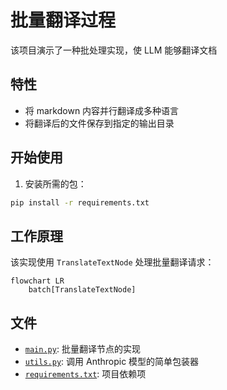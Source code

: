 # 批量翻译过程

该项目演示了一种批处理实现，使 LLM 能够翻译文档

## 特性

- 将 markdown 内容并行翻译成多种语言
- 将翻译后的文件保存到指定的输出目录

## 开始使用

1. 安装所需的包：
```bash
pip install -r requirements.txt
```

## 工作原理

该实现使用 `TranslateTextNode` 处理批量翻译请求：

```mermaid
flowchart LR
    batch[TranslateTextNode]
```

## 文件

- [`main.py`](./main.py): 批量翻译节点的实现
- [`utils.py`](./utils.py): 调用 Anthropic 模型的简单包装器
- [`requirements.txt`](./requirements.txt): 项目依赖项